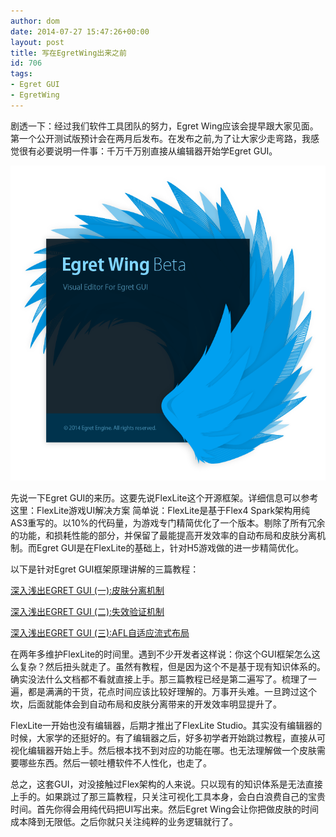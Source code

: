 ```yaml
---
author: dom
date: 2014-07-27 15:47:26+00:00
layout: post
title: 写在EgretWing出来之前
id: 706
tags:
- Egret GUI
- EgretWing
---
```


剧透一下：经过我们软件工具团队的努力，Egret Wing应该会提早跟大家见面。第一个公开测试版预计会在两月后发布。在发布之前,为了让大家少走弯路，我感觉很有必要说明一件事：千万千万别直接从编辑器开始学Egret GUI。

[![Splash](/uploads/2014/07/Splash.png)](/uploads/2014/07/Splash.png)

先说一下Egret GUI的来历。这要先说FlexLite这个开源框架。详细信息可以参考这里：FlexLite游戏UI解决方案 简单说：FlexLite是基于Flex4 Spark架构用纯AS3重写的。以10%的代码量，为游戏专门精简优化了一个版本。剔除了所有冗余的功能，和损耗性能的部分，并保留了最能提高开发效率的自动布局和皮肤分离机制。而Egret GUI是在FlexLite的基础上，针对H5游戏做的进一步精简优化。

以下是针对Egret GUI框架原理讲解的三篇教程：

[深入浅出EGRET GUI (一):皮肤分离机制](http://bbs.egret-labs.org/thread-43-1-1.html)

[深入浅出EGRET GUI (二):失效验证机制](http://bbs.egret-labs.org/thread-73-1-1.html)

[深入浅出EGRET GUI (三):AFL自适应流式布局](http://bbs.egret-labs.org/thread-102-1-1.html)

在两年多维护FlexLite的时间里。遇到不少开发者这样说：你这个GUI框架怎么这么复杂？然后扭头就走了。虽然有教程，但是因为这个不是基于现有知识体系的。确实没法什么文档都不看就直接上手。那三篇教程已经是第二遍写了。梳理了一遍，都是满满的干货，花点时间应该比较好理解的。万事开头难。一旦跨过这个坎，后面就能体会到自动布局和皮肤分离带来的开发效率明显提升了。

FlexLite一开始也没有编辑器，后期才推出了FlexLite Studio。其实没有编辑器的时候，大家学的还挺好的。有了编辑器之后，好多初学者开始跳过教程，直接从可视化编辑器开始上手。然后根本找不到对应的功能在哪。也无法理解做一个皮肤需要哪些东西。然后一顿吐槽软件不人性化，也走了。

总之，这套GUI，对没接触过Flex架构的人来说。只以现有的知识体系是无法直接上手的。如果跳过了那三篇教程，只关注可视化工具本身，会白白浪费自己的宝贵时间。首先你得会用纯代码把UI写出来。然后Egret Wing会让你把做皮肤的时间成本降到无限低。之后你就只关注纯粹的业务逻辑就行了。

